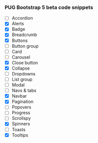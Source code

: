 ### PUG Bootstrap 5 beta code snippets

- [ ] Accordion
- [x] Alerts
- [x] Badge
- [x] Breadcrumb
- [x] Buttons
- [ ] Button group
- [ ] Card
- [ ] Carousel
- [x] Close button
- [x] Collapse
- [ ] Dropdowns
- [ ] List group
- [ ] Modal
- [ ] Navs & tabs
- [x] Navbar
- [x] Pagination
- [ ] Popovers
- [ ] Progress
- [ ] Scrollspy
- [x] Spinners
- [ ] Toasts
- [x] Tooltips
